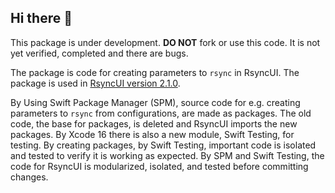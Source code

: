 ## Hi there 👋

This package is under development. **DO NOT** fork or use this code. It is not yet verified, completed and there are bugs. 

The package is code for creating parameters to `rsync` in RsyncUI. The package is used in [RsyncUI version 2.1.0](https://github.com/rsyncOSX/RsyncUI_ver_2.1.0). 

By Using Swift Package Manager (SPM), source code for e.g. creating parameters to `rsync` from configurations, are made as packages. The old code, the base for packages, is deleted and RsyncUI imports the new packages. By Xcode 16 there is also a new module, Swift Testing, for testing. By creating packages, by Swift Testing, important code is isolated and tested to verify it is working as expected. By SPM and Swift Testing, the code for RsyncUI is modularized, isolated, and tested before committing changes.
